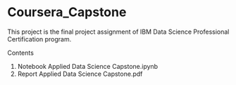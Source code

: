 # Coursera_Capstone
This project is the final project assignment of IBM Data Science Professional Certification program.

Contents
1. Notebook  Applied Data Science Capstone.ipynb
2. Report    Applied Data Science Capstone.pdf
